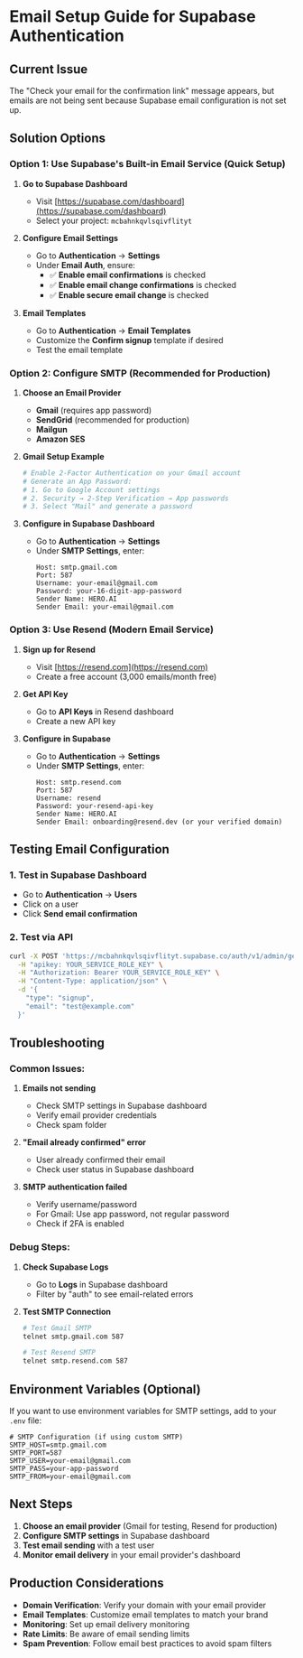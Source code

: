 # Email Setup Guide for Supabase Authentication

## Current Issue
The "Check your email for the confirmation link" message appears, but emails are not being sent because Supabase email configuration is not set up.

## Solution Options

### Option 1: Use Supabase's Built-in Email Service (Quick Setup)

1. **Go to Supabase Dashboard**
   - Visit [https://supabase.com/dashboard](https://supabase.com/dashboard)
   - Select your project: `mcbahnkqvlsqivflityt`

2. **Configure Email Settings**
   - Go to **Authentication** → **Settings**
   - Under **Email Auth**, ensure:
     - ✅ **Enable email confirmations** is checked
     - ✅ **Enable email change confirmations** is checked
     - ✅ **Enable secure email change** is checked

3. **Email Templates**
   - Go to **Authentication** → **Email Templates**
   - Customize the **Confirm signup** template if desired
   - Test the email template

### Option 2: Configure SMTP (Recommended for Production)

1. **Choose an Email Provider**
   - **Gmail** (requires app password)
   - **SendGrid** (recommended for production)
   - **Mailgun**
   - **Amazon SES**

2. **Gmail Setup Example**
   ```bash
   # Enable 2-Factor Authentication on your Gmail account
   # Generate an App Password:
   # 1. Go to Google Account settings
   # 2. Security → 2-Step Verification → App passwords
   # 3. Select "Mail" and generate a password
   ```

3. **Configure in Supabase Dashboard**
   - Go to **Authentication** → **Settings**
   - Under **SMTP Settings**, enter:
     ```
     Host: smtp.gmail.com
     Port: 587
     Username: your-email@gmail.com
     Password: your-16-digit-app-password
     Sender Name: HERO.AI
     Sender Email: your-email@gmail.com
     ```

### Option 3: Use Resend (Modern Email Service)

1. **Sign up for Resend**
   - Visit [https://resend.com](https://resend.com)
   - Create a free account (3,000 emails/month free)

2. **Get API Key**
   - Go to **API Keys** in Resend dashboard
   - Create a new API key

3. **Configure in Supabase**
   - Go to **Authentication** → **Settings**
   - Under **SMTP Settings**, enter:
     ```
     Host: smtp.resend.com
     Port: 587
     Username: resend
     Password: your-resend-api-key
     Sender Name: HERO.AI
     Sender Email: onboarding@resend.dev (or your verified domain)
     ```

## Testing Email Configuration

### 1. Test in Supabase Dashboard
- Go to **Authentication** → **Users**
- Click on a user
- Click **Send email confirmation**

### 2. Test via API
```bash
curl -X POST 'https://mcbahnkqvlsqivflityt.supabase.co/auth/v1/admin/generate_link' \
  -H "apikey: YOUR_SERVICE_ROLE_KEY" \
  -H "Authorization: Bearer YOUR_SERVICE_ROLE_KEY" \
  -H "Content-Type: application/json" \
  -d '{
    "type": "signup",
    "email": "test@example.com"
  }'
```

## Troubleshooting

### Common Issues:

1. **Emails not sending**
   - Check SMTP settings in Supabase dashboard
   - Verify email provider credentials
   - Check spam folder

2. **"Email already confirmed" error**
   - User already confirmed their email
   - Check user status in Supabase dashboard

3. **SMTP authentication failed**
   - Verify username/password
   - For Gmail: Use app password, not regular password
   - Check if 2FA is enabled

### Debug Steps:

1. **Check Supabase Logs**
   - Go to **Logs** in Supabase dashboard
   - Filter by "auth" to see email-related errors

2. **Test SMTP Connection**
   ```bash
   # Test Gmail SMTP
   telnet smtp.gmail.com 587
   
   # Test Resend SMTP
   telnet smtp.resend.com 587
   ```

## Environment Variables (Optional)

If you want to use environment variables for SMTP settings, add to your `.env` file:

```env
# SMTP Configuration (if using custom SMTP)
SMTP_HOST=smtp.gmail.com
SMTP_PORT=587
SMTP_USER=your-email@gmail.com
SMTP_PASS=your-app-password
SMTP_FROM=your-email@gmail.com
```

## Next Steps

1. **Choose an email provider** (Gmail for testing, Resend for production)
2. **Configure SMTP settings** in Supabase dashboard
3. **Test email sending** with a test user
4. **Monitor email delivery** in your email provider's dashboard

## Production Considerations

- **Domain Verification**: Verify your domain with your email provider
- **Email Templates**: Customize email templates to match your brand
- **Monitoring**: Set up email delivery monitoring
- **Rate Limits**: Be aware of email sending limits
- **Spam Prevention**: Follow email best practices to avoid spam filters 